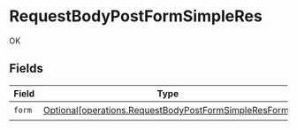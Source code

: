# RequestBodyPostFormSimpleRes

OK


## Fields

| Field                                                                                                                    | Type                                                                                                                     | Required                                                                                                                 | Description                                                                                                              |
| ------------------------------------------------------------------------------------------------------------------------ | ------------------------------------------------------------------------------------------------------------------------ | ------------------------------------------------------------------------------------------------------------------------ | ------------------------------------------------------------------------------------------------------------------------ |
| `form`                                                                                                                   | [Optional[operations.RequestBodyPostFormSimpleResForm]](undefined/models/operations/requestbodypostformsimpleresform.md) | :heavy_check_mark:                                                                                                       | N/A                                                                                                                      |